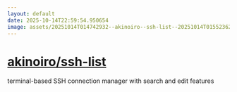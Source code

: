 ```yaml
---
layout: default
date: 2025-10-14T22:59:54.950654
image: assets/20251014T014742932--akinoiro--ssh-list--20251014T015523628--cropped.png
---
```


# [akinoiro/ssh-list](https://github.com/akinoiro/ssh-list)

terminal-based SSH connection manager with search and edit features
